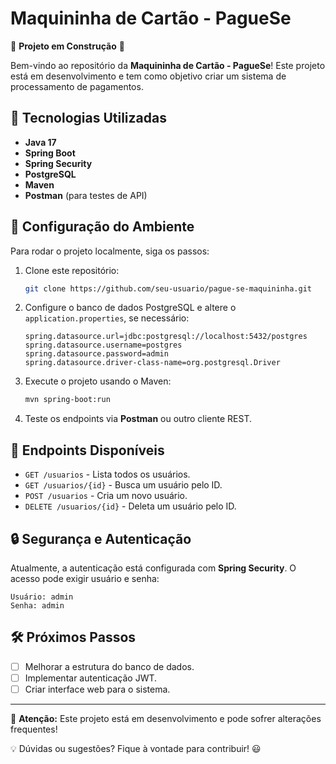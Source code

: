 # Maquininha de Cartão - PagueSe

🚧 **Projeto em Construção** 🚧

Bem-vindo ao repositório da **Maquininha de Cartão - PagueSe**! Este projeto está em desenvolvimento e tem como objetivo criar um sistema de processamento de pagamentos.

## 📌 **Tecnologias Utilizadas**
- **Java 17**
- **Spring Boot**
- **Spring Security**
- **PostgreSQL**
- **Maven**
- **Postman** (para testes de API)

## 🚀 **Configuração do Ambiente**
Para rodar o projeto localmente, siga os passos:

1. Clone este repositório:
   ```sh
   git clone https://github.com/seu-usuario/pague-se-maquininha.git
   ```
2. Configure o banco de dados PostgreSQL e altere o `application.properties`, se necessário:
   ```properties
   spring.datasource.url=jdbc:postgresql://localhost:5432/postgres
   spring.datasource.username=postgres
   spring.datasource.password=admin
   spring.datasource.driver-class-name=org.postgresql.Driver
   ```
3. Execute o projeto usando o Maven:
   ```sh
   mvn spring-boot:run
   ```
4. Teste os endpoints via **Postman** ou outro cliente REST.

## 📡 **Endpoints Disponíveis**
- `GET /usuarios` - Lista todos os usuários.
- `GET /usuarios/{id}` - Busca um usuário pelo ID.
- `POST /usuarios` - Cria um novo usuário.
- `DELETE /usuarios/{id}` - Deleta um usuário pelo ID.

## 🔒 **Segurança e Autenticação**
Atualmente, a autenticação está configurada com **Spring Security**. O acesso pode exigir usuário e senha:
```
Usuário: admin
Senha: admin
```

## 🛠 **Próximos Passos**
- [ ] Melhorar a estrutura do banco de dados.
- [ ] Implementar autenticação JWT.
- [ ] Criar interface web para o sistema.

---
📌 **Atenção:** Este projeto está em desenvolvimento e pode sofrer alterações frequentes!

💡 Dúvidas ou sugestões? Fique à vontade para contribuir! 😃

